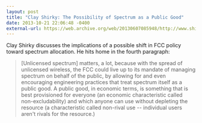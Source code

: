 ```yaml
---
layout: post
title: "Clay Shirky: The Possibility of Spectrum as a Public Good"
date: 2013-10-21 22:06:48 -0400
external-url: https://web.archive.org/web/20130607085948/http://www.shirky.com/writings/spectrum_public_good.html
---
```


Clay Shirky discusses the implications of a possible shift in FCC policy toward
spectrum allocation. He hits home in the fourth paragraph:

> [Unlicensed spectrum] matters, a lot, because with the spread of unlicensed wireless, the FCC
> could live up to its mandate of managing spectrum on behalf of the public, by
> allowing for and even encouraging engineering practices that treat spectrum
> itself as a public good. A public good, in economic terms, is something that
> is best provisioned for everyone (an economic characteristic called
> non-excludability) and which anyone can use without depleting the resource (a
> characteristic called non-rival use -- individual users aren't rivals for the
> resource.)
